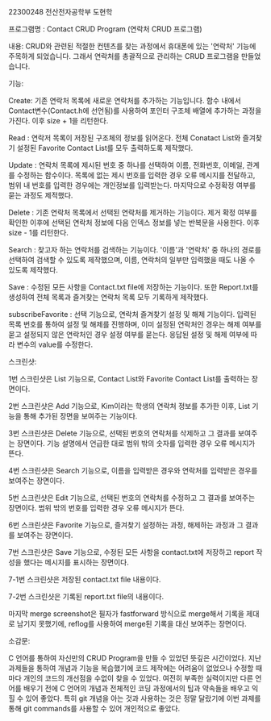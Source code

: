 22300248 전산전자공학부 도현학

프로그램명 : Contact CRUD Program (연락처 CRUD 프로그램)

내용:
CRUD와 관련된 적절한 컨텐츠를 찾는 과정에서 휴대폰에 있는 '연락처' 기능에 주목하게 되었습니다. 그래서 연락처를 총괄적으로 관리하는 CRUD 프로그램을 만들었습니다.



기능:

Create: 기존 연락처 목록에 새로운 연락처를 추가하는 기능입니다. 함수 내에서 Contact변수(Contact.h에 선언됨)를 사용하여 포인터 구조체 배열에 추가하는 과정을 가진다. 이후 size + 1을 리턴한다.

Read : 연락저 목록이 저장된 구조체의 정보를 읽어온다. 전체 Conatact List와 즐겨찾기 설정된 Favorite Contact List를 모두 출력하도록 제작했다.

Update : 연락처 목록에 제시된 번호 중 하나를 선택하여 이름, 전화번호, 이메일, 관계를 수정하는 함수이다. 목록에 없는 제시 번호를 입력한 경우 오류 메시지를 전달하고, 범위 내 번호를 입력한 경우에는 개인정보를 입력받는다. 마지막으로 수정확정 여부를 묻는 과정도 제적했다.

Delete : 기존 연락처 목록에서 선택된 연락처를 제거하는 기능이다. 제거 확정 여부를 확인한 이후에 선택된 연락처 정보에 다음 인덱스 정보를 넣는 반복문을 사용한다. 이후 size - 1를 리턴한다.

Search : 찾고자 하는 연락처를 검색하는 기능이다. '이름'과 '연락처' 중 하나의 경로를 선택하여 검색할 수 있도록 제작했으며, 이름, 연락처의 일부만 입력했을 때도 나올 수 있도록 제작했다. 

Save : 수정된 모든 사항을 Contact.txt file에 저장하는 기능이다. 또한 Report.txt를 생성하여 전체 목록과 즐겨찾는 연락처 목록 모두 기록하게 제작했다.

subscribeFavorite : 선택 기능으로, 연락처 즐겨찾기 설정 및 해제 기능이다. 입력된 목록 번호를 통하여 설정 및 해제를 진행하며, 이미 설정된 연락처인 경우는 해제 여부를 묻고 설정되지 않은 연락처인 경우 설정 여부를 묻는다. 응답된 설정 및 해제 여부에 따라 변수의 value를 수정한다.


스크린샷:

1번 스크린샷은 List 기능으로, Contact List와 Favorite Contact List를 출력하는 장면이다.

2번 스크린샷은 Add 기능으로, Kim이라는 학생의 연락처 정보를 추가한 이후, List 기능을 통해 추가된 장면을 보여주는 기능이다.

3번 스크린샷은 Delete 기능으로, 선택된 번호의 연락처를 삭제하고 그 결과를 보여주는 장면이다. 기능 설명에서 언급한 대로 범위 밖의 숫자를 입력한 경우 오류 메시지가 뜬다.

4번 스크린샷은 Search 기능으로, 이름을 입력받은 경우와 연락처를 입력받은 경우를 보여주는 장면이다.

5번 스크린샷은 Edit 기능으로, 선택된 번호의 연락처를 수정하고 그 결과를 보여주는 장면이다. 범위 밖의 번호를 입력한 경우 오류 메시지가 뜬다.

6번 스크린샷은 Favorite 기능으로, 즐겨찾기 설정하는 과정, 해제하는 과정과 그 결과를 보여주는 장면이다. 

7번 스크린샷은 Save 기능으로, 수정된 모든 사항을 contact.txt에 저장하고 report 작성을 했다는 메시지를 표시하는 장면이다.

7-1번 스크린샷은 저장된 contact.txt file 내용이다.

7-2번 스크린샷은 기록된 report.txt file의 내용이다.

마지막 merge screenshot은 필자가 fastforward 방식으로 merge해서 기록을 제대로 남기지 못했기에, reflog를 사용하여 merge된 기록을 대신 보여주는 장면이다.

소감문: 

C 언어를 통하여 자신만의 CRUD Program을 만들 수 있었던 뜻깊은 시간이었다. 지난 과제들을 통하여 개념과 기능을 복습했기에 코드 제작에는 어려움이 없었으나 수정할 때마다 개인의 코드의 개선점을 수없이 찾을 수 있었다. 여전히 부족한 실력이지만 다른 언어를 배우기 전에 C 언어의 개념과 전체적인 코딩 과정에서의 팁과 약속들을 배우고 익힐 수 있어 좋았다. 특히 git 개념을 아는 것과 사용하는 것은 정말 달랐기에 이번 과제를 통해 git commands를 사용할 수 있어 개인적으로 좋았다.




